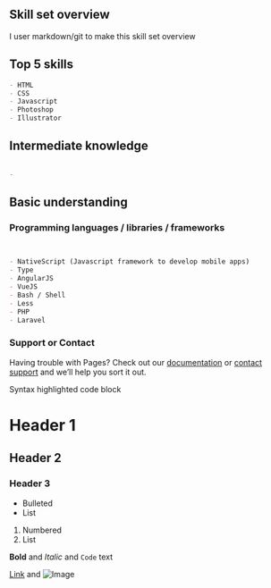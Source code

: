 ## Skill set overview

I user markdown/git to make this skill set overview
## Top 5 skills
```markdown
- HTML
- CSS
- Javascript
- Photoshop
- Illustrator
```
## Intermediate knowledge
```markdown

- 
```
## Basic understanding
### Programming languages / libraries / frameworks
```markdown


- NativeScript (Javascript framework to develop mobile apps)
- Type
- AngularJS
- VueJS
- Bash / Shell
- Less
- PHP 
- Laravel
```



### Support or Contact

Having trouble with Pages? Check out our [documentation](https://help.github.com/categories/github-pages-basics/) or [contact support](https://github.com/contact) and we’ll help you sort it out. 


Syntax highlighted code block

# Header 1
## Header 2
### Header 3

- Bulleted
- List

1. Numbered
2. List

**Bold** and _Italic_ and `Code` text

[Link](url) and ![Image](src)